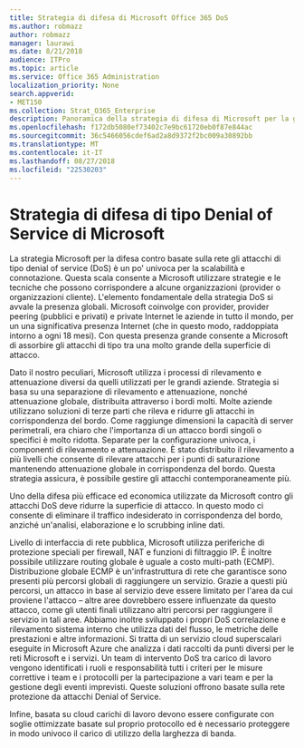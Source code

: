 ```yaml
---
title: Strategia di difesa di Microsoft Office 365 DoS
ms.author: robmazz
author: robmazz
manager: laurawi
ms.date: 8/21/2018
audience: ITPro
ms.topic: article
ms.service: Office 365 Administration
localization_priority: None
search.appverid:
- MET150
ms.collection: Strat_O365_Enterprise
description: Panoramica della strategia di difesa di Microsoft per la gestione di attacchi denial of service (DoS).
ms.openlocfilehash: f172db5080ef73402c7e9bc61720eb0f87e844ac
ms.sourcegitcommit: 36c5466056cdef6ad2a8d9372f2bc009a30892bb
ms.translationtype: MT
ms.contentlocale: it-IT
ms.lasthandoff: 08/27/2018
ms.locfileid: "22530203"
---
```

# <a name="microsofts-denial-of-service-defense-strategy"></a>Strategia di difesa di tipo Denial of Service di Microsoft

La strategia Microsoft per la difesa contro basate sulla rete gli attacchi di tipo denial of service (DoS) è un po' univoca per la scalabilità e connotazione. Questa scala consente a Microsoft utilizzare strategie e le tecniche che possono corrispondere a alcune organizzazioni (provider o organizzazioni cliente). L'elemento fondamentale della strategia DoS si avvale la presenza globali. Microsoft coinvolge con provider, provider peering (pubblici e privati) e private Internet le aziende in tutto il mondo, per un una significativa presenza Internet (che in questo modo, raddoppiata intorno a ogni 18 mesi). Con questa presenza grande consente a Microsoft di assorbire gli attacchi di tipo tra una molto grande della superficie di attacco.

Dato il nostro peculiari, Microsoft utilizza i processi di rilevamento e attenuazione diversi da quelli utilizzati per le grandi aziende. Strategia si basa su una separazione di rilevamento e attenuazione, nonché attenuazione globale, distribuita attraverso i bordi molti. Molte aziende utilizzano soluzioni di terze parti che rileva e ridurre gli attacchi in corrispondenza del bordo. Come raggiunge dimensioni la capacità di server perimetrali, era chiaro che l'importanza di un attacco bordi singoli o specifici è molto ridotta. Separate per la configurazione univoca, i componenti di rilevamento e attenuazione. È stato distribuito il rilevamento a più livelli che consente di rilevare attacchi per i punti di saturazione mantenendo attenuazione globale in corrispondenza del bordo. Questa strategia assicura, è possibile gestire gli attacchi contemporaneamente più.

Uno della difesa più efficace ed economica utilizzate da Microsoft contro gli attacchi DoS deve ridurre la superficie di attacco. In questo modo ci consente di eliminare il traffico indesiderato in corrispondenza del bordo, anziché un'analisi, elaborazione e lo scrubbing inline dati.

Livello di interfaccia di rete pubblica, Microsoft utilizza periferiche di protezione speciali per firewall, NAT e funzioni di filtraggio IP. È inoltre possibile utilizzare routing globale è uguale a costo multi-path (ECMP). Distribuzione globale ECMP è un'infrastruttura di rete che garantisce sono presenti più percorsi globali di raggiungere un servizio. Grazie a questi più percorsi, un attacco in base al servizio deve essere limitato per l'area da cui proviene l'attacco – altre aree dovrebbero essere influenzate da questo attacco, come gli utenti finali utilizzano altri percorsi per raggiungere il servizio in tali aree. Abbiamo inoltre sviluppato i propri DoS correlazione e rilevamento sistema interno che utilizza dati del flusso, le metriche delle prestazioni e altre informazioni. Si tratta di un servizio cloud superscalari eseguite in Microsoft Azure che analizza i dati raccolti da punti diversi per le reti Microsoft e i servizi. Un team di intervento DoS tra carico di lavoro vengono identificati i ruoli e responsabilità tutti i criteri per le misure correttive i team e i protocolli per la partecipazione a vari team e per la gestione degli eventi imprevisti. Queste soluzioni offrono basate sulla rete protezione da attacchi Denial of Service.

Infine, basata su cloud carichi di lavoro devono essere configurate con soglie ottimizzate basate sul proprio protocollo ed è necessario proteggere in modo univoco il carico di utilizzo della larghezza di banda.
